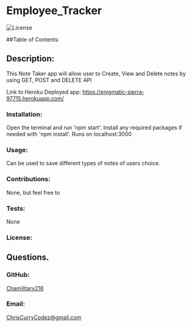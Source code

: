 # Employee_Tracker 

  ![License](https://img.shields.io/static/v1?label=License&message=none&color=green)


  ##Table of Contents:
  
    
  ## Description:
  This Note Taker app will allow user to Create, View and Delete notes by using GET, POST and DELETE API
  
  Link to Heroku Deployed app: https://enigmatic-sierra-97715.herokuapp.com/

  ### Installation:
  Open the terminal and run 'npm start'.  Install any required packages if needed with 'npm install'.  Runs on localhost:3000

  

  ### Usage:
  Can be used to save different types of notes of users choice.

  ### Contributions:
  None, but feel free to

  ### Tests:
  None

  ### License:

  
  ## Questions.
  ### GitHub:
  [Chamilitary216](https://github.com/Chamilitary216/NoteTaker)

  ### Email:
  ChrisCurryCodez@gmail.com
